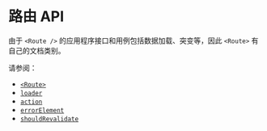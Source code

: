 #  路由 API

由于 `<Route />` 的应用程序接口和用例包括数据加载、突变等，因此 `<Route>` 有自己的文档类别。

请参阅：

- [`<Route>`](https://reactrouter.com/en/main/route/route)
- [`loader`](https://reactrouter.com/en/main/route/loader)
- [`action`](https://reactrouter.com/en/main/route/action)
- [`errorElement`](https://reactrouter.com/en/main/route/error-element)
- [`shouldRevalidate`](https://reactrouter.com/en/main/route/should-revalidate)